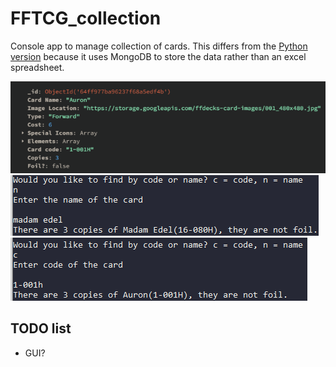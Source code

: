# FFTCG_collection

Console app to manage collection of cards. This differs from the [Python version](https://github.com/TcPirate1/Excel_Searcher-Python) because it uses MongoDB to store the data rather than an excel spreadsheet.

![First mongodb document add through C#](first_mongodb_document_add.PNG?raw=true)
![Searching for card by name](find_card_by_name.PNG?raw=true)
![Searching for card by code](find_card_by_code.PNG?raw=true)

## TODO list

- GUI?
